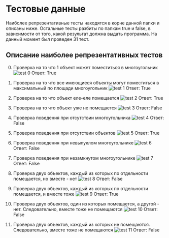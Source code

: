 # Тестовые данные
Наиболее репрезентативные тесты находятся в корне данной папки и описаны ниже. Остальные тесты разбиты по папкам true и false, в зависимости от того, какой результат должна выдать программа. На данный момент был проведен 31 тест.

## Описание наиболее репрезентативных тестов
0) Проверка на то что 1 объект может поместиться в многоугольник
![test 0](0.jpg "test 0")
Ответ: True

1) Проверка на то что все имеющиеся объекты могут поместиться в максимальный по площади многоугольник
![test 1](1.jpg "test 1")
Ответ: True

2) Проверка на то что объект еле-еле помещается
![test 2](2.jpg "test 2")
Ответ: True

3) Проверка на то что объект уже не помещается
![test 3](3.jpg "test 3")
Ответ: False

4) Проверка поведения при отсутствии многоугольника
![test 4](4.jpg "test 4")
Ответ: False

5) Проверка поведения при отсутствии объектов
![test 5](5.jpg "test 5")
Ответ: True

6) Проверка поведения при невыпуклом многоугольнике
![test 6](6.jpg "test 6")
Ответ: False

7) Проверка поведения при незамкнутом многоугольнике
![test 7](7.jpg "test 7")
Ответ: False

8) Проверка двух объектов, каждый из которых по отдельности помещается, но вместе - нет
![test 8](8.jpg "test 8")
Ответ: False

9) Проверка двух объектов, каждый из которых по отдельности помещается, и вместе тоже
![test 9](9.jpg "test 9")
Ответ: True

10) Проверка двух объектов, один из которых помещается, а другой - нет. Следовательно, вместе тоже не помещаются
![test 10](10.jpg "test 10")
Ответ: False

11) Проверка двух объектов, каждый из которых не помещаются. Следовательно, вместе тоже не помещаются
![test 11](11.jpg "test 11")
Ответ: False
